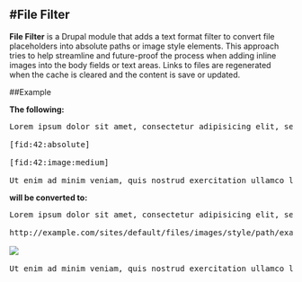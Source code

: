 #File Filter
------------

**File Filter** is a Drupal module that adds a text format filter to convert file placeholders into absolute paths or image style elements. This approach tries to help streamline and future-proof the process when adding inline images into the body fields or text areas. Links to files are regenerated when the cache is cleared and the content is save or updated.

##Example

**The following:**

<pre>
Lorem ipsum dolor sit amet, consectetur adipisicing elit, sed do eiusmod tempor incididunt ut labore et dolore magna aliqua.

[fid:42:absolute]

[fid:42:image:medium]

Ut enim ad minim veniam, quis nostrud exercitation ullamco laboris nisi ut aliquip ex ea commodo consequat.
</pre>

**will be converted to:**

<pre>
Lorem ipsum dolor sit amet, consectetur adipisicing elit, sed do eiusmod tempor incididunt ut labore et dolore magna aliqua.

http://example.com/sites/default/files/images/style/path/example.jpg

<img typeof="foaf:Image" src="http://example.com/sites/default/files/images/style/medium/path/example.jpg">

Ut enim ad minim veniam, quis nostrud exercitation ullamco laboris nisi ut aliquip ex ea commodo consequat.
</pre>